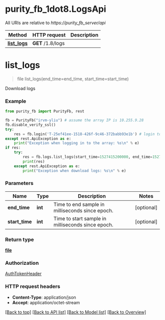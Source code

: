 # purity_fb_1dot8.LogsApi

All URIs are relative to *https://purity_fb_server/api*

Method | HTTP request | Description
------------- | ------------- | -------------
[**list_logs**](LogsApi.md#list_logs) | **GET** /1.8/logs | 


# **list_logs**
> file list_logs(end_time=end_time, start_time=start_time)



Download logs

### Example 
```python
from purity_fb import PurityFb, rest

fb = PurityFb("irvm-yliu") # assume the array IP is 10.255.9.28
fb.disable_verify_ssl()
try:
    res = fb.login('T-25ef41ee-1518-426f-9c46-372babb93e1b') # login to the array with your API_TOKEN
except rest.ApiException as e:
    print("Exception when logging in to the array: %s\n" % e)
if res:
    try:
        res = fb.logs.list_logs(start_time=1527415200000, end_time=1527415200000)
        print(res)
    except rest.ApiException as e:
        print("Exception when download logs: %s\n" % e)
```

### Parameters

Name | Type | Description  | Notes
------------- | ------------- | ------------- | -------------
 **end_time** | **int**| Time to end sample in milliseconds since epoch. | [optional] 
 **start_time** | **int**| Time to start sample in milliseconds since epoch. | [optional] 

### Return type

[**file**](file.md)

### Authorization

[AuthTokenHeader](index.md#AuthTokenHeader)

### HTTP request headers

 - **Content-Type**: application/json
 - **Accept**: application/octet-stream

[[Back to top]](#) [[Back to API list]](index.md#endpoint-properties) [[Back to Model list]](index.md#documentation-for-models) [[Back to Overview]](index.md)

